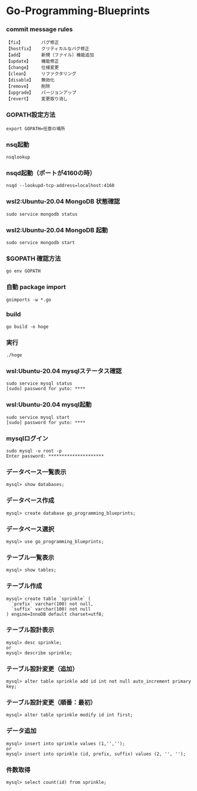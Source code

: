 # Go-Programming-Blueprints

### commit message rules
```
【fix】       バグ修正
【hostfix】   クリティカルなバグ修正
【add】       新規（ファイル）機能追加
【update】    機能修正
【change】    仕様変更
【clean】     リファクタリング
【disable】   無効化
【remove】    削除
【upgrade】   バージョンアップ
【revert】    変更取り消し
```

### GOPATH設定方法
```
export GOPATH=任意の場所
```

### nsq起動
```
nsqlookup
```

### nsqd起動（ポートが4160の時）
```
nsqd --lookupd-tcp-address=localhost:4160
```

### wsl2:Ubuntu-20.04 MongoDB 状態確認
```
sudo service mongodb status
```

### wsl2:Ubuntu-20.04 MongoDB 起動
```
sudo service mongodb start
```

### $GOPATH 確認方法
```
go env GOPATH
```

### 自動 package import
```
goimports -w *.go
```

### build
```
go build -o hoge
```

### 実行
```
./hoge
```

### wsl:Ubuntu-20.04 mysqlステータス確認
```
sudo service mysql status
[sudo] password for yuto: ****
```

### wsl:Ubuntu-20.04 mysql起動
```
sudo service mysql start
[sudo] password for yuto: ****
```

### mysqlログイン
```
sudo mysql -u root -p
Enter password: *********************
```

### データベース一覧表示
```
mysql> show databases;
```

### データベース作成
```
mysql> create database go_programming_blueprints;
```

### データベース選択
```
mysql> use go_programming_blueprints;
```

### テーブル一覧表示
```
mysql> show tables;
```

### テーブル作成
```
mysql> create table `sprinkle` (
  `prefix` varchar(100) not null,
  `suffix` varchar(100) not null
) engine=InnoDB default charset=utf8;
```

### テーブル設計表示
```
mysql> desc sprinkle;
or
mysql> describe sprinkle;
```

### テーブル設計変更（追加）
```
mysql> alter table sprinkle add id int not null auto_increment primary key;
```

### テーブル設計変更（順番：最初）
```
mysql> alter table sprinkle modify id int first;
```

### データ追加
```
mysql> insert into sprinkle values (1,'','');
or
mysql> insert into sprinkle (id, prefix, suffix) values (2, '', '');
```

### 件数取得
```
mysql> select count(id) from sprinkle;
```
